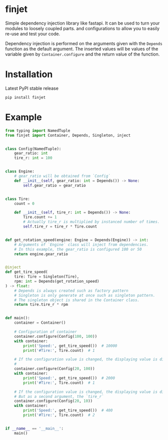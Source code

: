 # finjet

Simple dependency injection library like fastapi.
It can be used to turn your modules to loosely coupled parts. and configurations to allow you to easily re-use and test your code.

Dependency injection is performed on the arguments given with the `Depends` function as the default argument.
The inserted values will be values of the variable given by `Container.configure` and the return value of the function.

# Installation

Latest PyPI stable release

```
pip install finjet
```

# Example

```python
from typing import NamedTuple
from finjet import Container, Depends, Singleton, inject


class Config(NamedTuple):
    gear_ratio: int
    tire_r: int = 100


class Engine:
    # gear_ratio will be obtained from `Config`
    def __init__(self, gear_ratio: int = Depends()) -> None:
        self.gear_ratio = gear_ratio


class Tire:
    count = 0

    def __init__(self, tire_r: int = Depends()) -> None:
        Tire.count += 1
        # Actually tire_r is multiplied by instanced number of times.
        self.tire_r = tire_r * Tire.count


def get_rotation_speed(engine: Engine = Depends(Engine)) -> int:
    # Arguments of `Engine` class will inject from dependencies.
    # In this example, the gear_ratio is configured 100 or 50
    return engine.gear_ratio


@inject
def get_tire_speed(
    tire: Tire = Singleton(Tire),
    rpm: int = Depends(get_rotation_speed)
) -> float:
    # Depends is always created such as factory pattern
    # Singleton is only generate at once such as singleton pattern.
    # The singleton object is shared in the Container class.
    return tire.tire_r * rpm


def main():
    container = Container()

    # Configuration of container
    container.configure(Config(100, 100))
    with container:
        print('Speed:', get_tire_speed())  # 10000
        print('#Tire:', Tire.count)  # 1

    # If the configuration value is changed, the displaying value is difference.
    #
    container.configure(Config(20, 100))
    with container:
        print('Speed:', get_tire_speed())  # 2000
        print('#Tire:', Tire.count)  # 1

    # If the configuration value is changed, the displaying value is difference.
    # But as a second argument, the `tire_r`
    container.configure(Config(20, 10))
    with container:
        print('Speed:', get_tire_speed())  # 400
        print('#Tire:', Tire.count)  # 2


if __name__ == '__main__':
    main()

```
